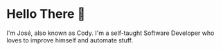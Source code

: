 # Hello There 👋
I'm José, also known as Cody. I'm a self-taught Software Developer who loves to improve himself and automate stuff.
